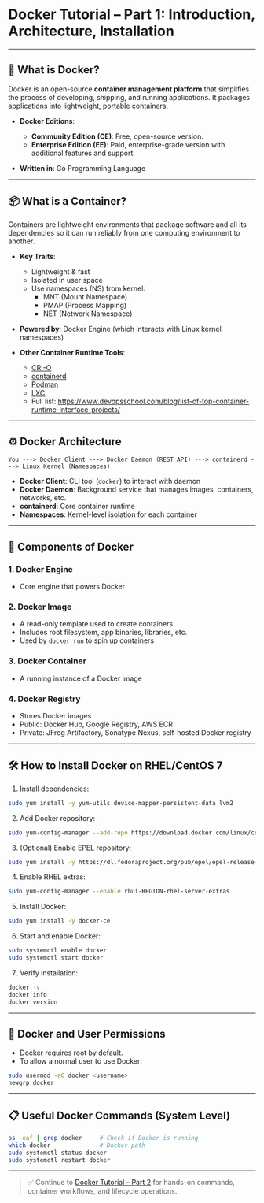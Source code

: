 # Docker Tutorial – Part 1: Introduction, Architecture, Installation

---


## 🐳 What is Docker?
Docker is an open-source **container management platform** that simplifies the process of developing, shipping, and running applications. It packages applications into lightweight, portable containers.

- **Docker Editions**:
  - **Community Edition (CE)**: Free, open-source version.
  - **Enterprise Edition (EE)**: Paid, enterprise-grade version with additional features and support.

- **Written in**: Go Programming Language

---

## 📦 What is a Container?
Containers are lightweight environments that package software and all its dependencies so it can run reliably from one computing environment to another.

- **Key Traits**:
  - Lightweight & fast
  - Isolated in user space
  - Use namespaces (NS) from kernel:
    - MNT (Mount Namespace)
    - PMAP (Process Mapping)
    - NET (Network Namespace)

- **Powered by**: Docker Engine (which interacts with Linux kernel namespaces)

- **Other Container Runtime Tools**: 
  - [CRI-O](https://cri-o.io/)
  - [containerd](https://containerd.io/)
  - [Podman](https://podman.io/)
  - [LXC](https://linuxcontainers.org/)
  - Full list: https://www.devopsschool.com/blog/list-of-top-container-runtime-interface-projects/

---

## ⚙️ Docker Architecture

```text
You ---> Docker Client ---> Docker Daemon (REST API) ---> containerd ---> Linux Kernel (Namespaces)
```

- **Docker Client**: CLI tool (`docker`) to interact with daemon
- **Docker Daemon**: Background service that manages images, containers, networks, etc.
- **containerd**: Core container runtime
- **Namespaces**: Kernel-level isolation for each container

---

## 🧩 Components of Docker

### 1. Docker Engine
  - Core engine that powers Docker

### 2. Docker Image
  - A read-only template used to create containers
  - Includes root filesystem, app binaries, libraries, etc.
  - Used by `docker run` to spin up containers

### 3. Docker Container
  - A running instance of a Docker image

### 4. Docker Registry
  - Stores Docker images
  - Public: Docker Hub, Google Registry, AWS ECR
  - Private: JFrog Artifactory, Sonatype Nexus, self-hosted Docker registry

---

## 🛠️ How to Install Docker on RHEL/CentOS 7

1. Install dependencies:
```bash
sudo yum install -y yum-utils device-mapper-persistent-data lvm2
```

2. Add Docker repository:
```bash
sudo yum-config-manager --add-repo https://download.docker.com/linux/centos/docker-ce.repo
```

3. (Optional) Enable EPEL repository:
```bash
sudo yum install -y https://dl.fedoraproject.org/pub/epel/epel-release-latest-7.noarch.rpm
```

4. Enable RHEL extras:
```bash
sudo yum-config-manager --enable rhui-REGION-rhel-server-extras
```

5. Install Docker:
```bash
sudo yum install -y docker-ce
```

6. Start and enable Docker:
```bash
sudo systemctl enable docker
sudo systemctl start docker
```

7. Verify installation:
```bash
docker -v
docker info
docker version
```

---

## 👤 Docker and User Permissions
- Docker requires root by default.
- To allow a normal user to use Docker:
```bash
sudo usermod -aG docker <username>
newgrp docker
```

---

## 📋 Useful Docker Commands (System Level)

```bash
ps -eaf | grep docker     # Check if Docker is running
which docker              # Docker path
sudo systemctl status docker
sudo systemctl restart docker
```

---

> ✅ Continue to [Docker Tutorial – Part 2](./docker_tutorial_part2.md) for hands-on commands, container workflows, and lifecycle operations.
